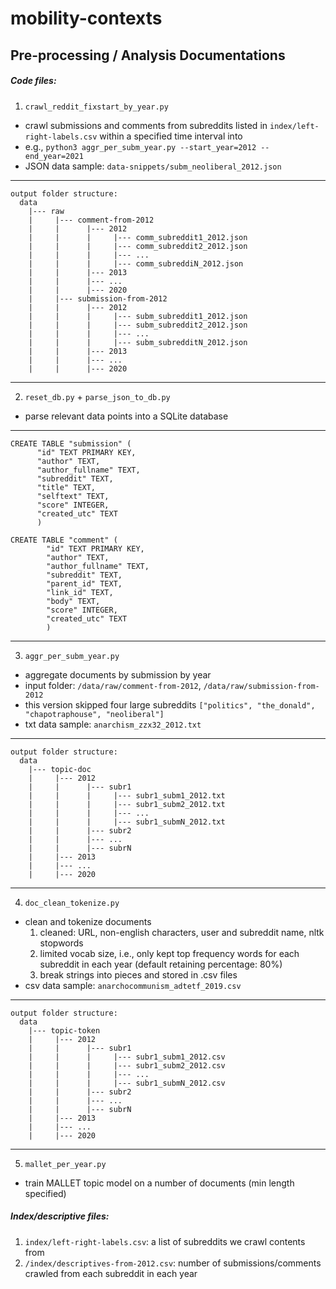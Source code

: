 # mobility-contexts

## Pre-processing / Analysis Documentations

##### Code files:

1. `crawl_reddit_fixstart_by_year.py`
- crawl submissions and comments from subreddits listed in `index/left-right-labels.csv` within a specified time interval into
- e.g., `python3 aggr_per_subm_year.py --start_year=2012 --end_year=2021`
- JSON data sample: `data-snippets/subm_neoliberal_2012.json`

-------------------------------------------------
    output folder structure:
      data
        |--- raw
        |     |--- comment-from-2012
        |     |      |--- 2012
        |     |      |     |--- comm_subreddit1_2012.json
        |     |      |     |--- comm_subreddit2_2012.json
        |     |      |     |--- ...
        |     |      |     |--- comm_subreddiN_2012.json
        |     |      |--- 2013
        |     |      |--- ...
        |     |      |--- 2020
        |     |--- submission-from-2012
        |     |      |--- 2012
        |     |      |     |--- subm_subreddit1_2012.json
        |     |      |     |--- subm_subreddit2_2012.json
        |     |      |     |--- ...
        |     |      |     |--- subm_subredditN_2012.json
        |     |      |--- 2013
        |     |      |--- ...
        |     |      |--- 2020
-------------------------------------------------


2. `reset_db.py` + `parse_json_to_db.py`
- parse relevant data points into a SQLite database
-------------------------------------------------
    CREATE TABLE "submission" (
          "id" TEXT PRIMARY KEY,
          "author" TEXT,
          "author_fullname" TEXT,
          "subreddit" TEXT,
          "title" TEXT,
          "selftext" TEXT,
          "score" INTEGER,
          "created_utc" TEXT
          )

    CREATE TABLE "comment" (
            "id" TEXT PRIMARY KEY,
            "author" TEXT,
            "author_fullname" TEXT,
            "subreddit" TEXT,
            "parent_id" TEXT,
            "link_id" TEXT,
            "body" TEXT,
            "score" INTEGER,
            "created_utc" TEXT
            )
-------------------------------------------------

3. `aggr_per_subm_year.py`
- aggregate documents by submission by year
- input folder: `/data/raw/comment-from-2012`, `/data/raw/submission-from-2012`
- this version skipped four large subreddits `["politics", "the_donald", "chapotraphouse", "neoliberal"]`
- txt data sample: `anarchism_zzx32_2012.txt`

-------------------------------------------------
    output folder structure:
      data
        |--- topic-doc
        |     |--- 2012
        |     |      |--- subr1
        |     |      |     |--- subr1_subm1_2012.txt
        |     |      |     |--- subr1_subm2_2012.txt
        |     |      |     |--- ...
        |     |      |     |--- subr1_submN_2012.txt
        |     |      |--- subr2
        |     |      |--- ...
        |     |      |--- subrN
        |     |--- 2013
        |     |--- ...
        |     |--- 2020
-------------------------------------------------

4. `doc_clean_tokenize.py`
- clean and tokenize documents
  1. cleaned: URL, non-english characters, user and subreddit name, nltk stopwords
  2. limited vocab size, i.e., only kept top frequency words for each subreddit in each year (default retaining percentage: 80%)
  3. break strings into pieces and stored in .csv files
- csv data sample: `anarchocommunism_adtetf_2019.csv`

-------------------------------------------------
    output folder structure:
      data
        |--- topic-token
        |     |--- 2012
        |     |      |--- subr1
        |     |      |     |--- subr1_subm1_2012.csv
        |     |      |     |--- subr1_subm2_2012.csv
        |     |      |     |--- ...
        |     |      |     |--- subr1_submN_2012.csv
        |     |      |--- subr2
        |     |      |--- ...
        |     |      |--- subrN
        |     |--- 2013
        |     |--- ...
        |     |--- 2020
-------------------------------------------------


5. `mallet_per_year.py`
- train MALLET topic model on a number of documents (min length specified)


##### Index/descriptive files:

1. `index/left-right-labels.csv`: a list of subreddits we crawl contents from
2. `/index/descriptives-from-2012.csv`: number of submissions/comments crawled from each subreddit in each year

